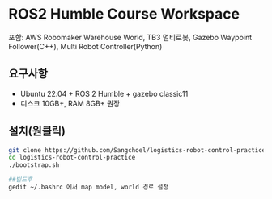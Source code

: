 # ROS2 Humble Course Workspace
포함: AWS Robomaker Warehouse World, TB3 멀티로봇, Gazebo Waypoint Follower(C++), Multi Robot Controller(Python)

## 요구사항
- Ubuntu 22.04 + ROS 2 Humble + gazebo classic11
- 디스크 10GB+, RAM 8GB+ 권장

## 설치(원클릭)
```bash
git clone https://github.com/Sangchoel/logistics-robot-control-practice.git
cd logistics-robot-control-practice
./bootstrap.sh

##빌드후
gedit ~/.bashrc 에서 map model, world 경로 설정


